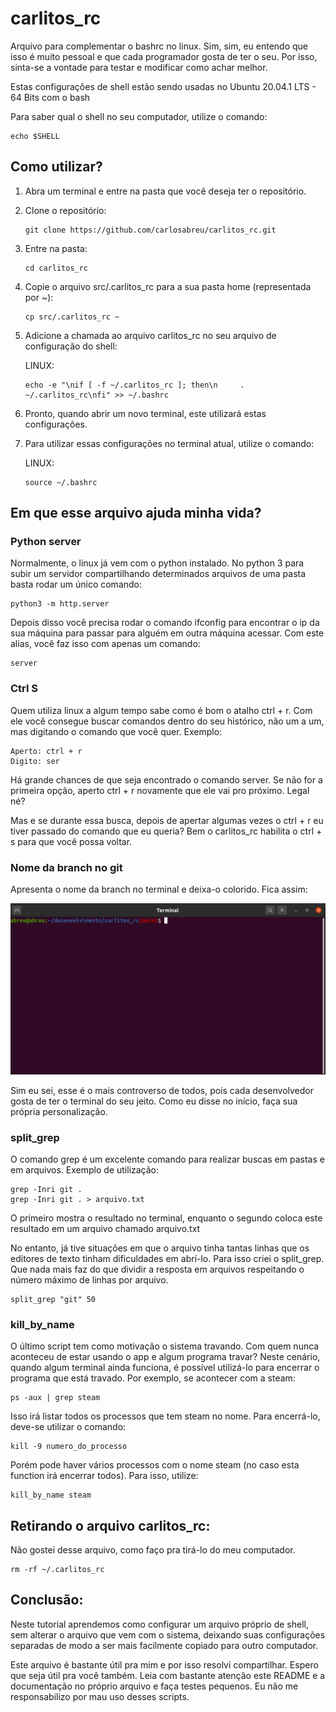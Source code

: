 # **carlitos_rc**
Arquivo para complementar o bashrc no linux. Sim, sim, eu entendo que isso é muito pessoal e que cada programador gosta de ter o seu. Por isso, sinta-se a vontade para testar e modificar como achar melhor.


Estas configurações de shell estão sendo usadas no Ubuntu 20.04.1 LTS - 64 Bits com o bash

Para saber qual o shell no seu computador, utilize o comando:

    echo $SHELL

## **Como utilizar?**

1) Abra um terminal e entre na pasta que você deseja ter o repositório.

1) Clone o repositório:
     ```
    git clone https://github.com/carlosabreu/carlitos_rc.git
    ```
1) Entre na pasta: 
    ```
    cd carlitos_rc
    ```
1) Copie o arquivo src/.carlitos_rc para a sua pasta home (representada por ~): 
    ```
    cp src/.carlitos_rc ~  
    ```
1) Adicione a chamada ao arquivo carlitos_rc no seu arquivo de configuração do shell:
    
    <!-- MAC:
    ```
    echo "\nif [ -f ~/.carlitos_rc ]; then\n     . ~/.carlitos_rc\nfi" >> ~/.zshrc
    ``` -->

    LINUX: 
    ```
    echo -e "\nif [ -f ~/.carlitos_rc ]; then\n     . ~/.carlitos_rc\nfi" >> ~/.bashrc
    ```
1) Pronto, quando abrir um novo terminal, este utilizará estas configurações.

1) Para utilizar essas configurações no terminal atual, utilize o comando:
    
    <!-- MAC: 
    ```
    source ~/.zshrc
    ``` -->
    LINUX: 
    ```
    source ~/.bashrc
    ```

## **Em que esse arquivo ajuda minha vida?**

### **Python server**
Normalmente, o linux já vem com o python instalado. No python 3 para subir um servidor compartilhando determinados arquivos de uma pasta basta rodar um único comando:
    
    python3 -m http.server

Depois disso você precisa rodar o comando ifconfig para encontrar o ip da sua máquina para passar para alguém em outra máquina acessar. Com este alias, você faz isso com apenas um comando:

    server

### **Ctrl S**
Quem utiliza linux a algum tempo sabe como é bom o atalho ctrl + r. Com ele você consegue buscar comandos dentro do seu histórico, não um a um, mas digitando o comando que você quer. Exemplo:

    Aperto: ctrl + r
    Digito: ser 
Há grande chances de que seja encontrado o comando server. Se não for a primeira opção, aperto ctrl + r novamente que ele vai pro próximo. Legal né?

Mas e se durante essa busca, depois de apertar algumas vezes o ctrl + r eu tiver passado do comando que eu queria?
Bem o carlitos_rc habilita o ctrl + s para que você possa voltar. 

### **Nome da branch no git**
Apresenta o nome da branch no terminal e deixa-o colorido. Fica assim:

![](./resources/git_nome_branch.png)

Sim eu sei, esse é o mais controverso de todos, pois cada desenvolvedor gosta de ter o terminal do seu jeito.
Como eu disse no início, faça sua própria personalização.

### **split_grep**
O comando grep é um excelente comando para realizar buscas em pastas e em arquivos. Exemplo de utilização:

    grep -Inri git .
    grep -Inri git . > arquivo.txt

O primeiro mostra o resultado no terminal, enquanto o segundo coloca este resultado em um arquivo chamado arquivo.txt

No entanto, já tive situações em que o arquivo tinha tantas linhas que os editores de texto tinham dificuldades em abrí-lo. Para isso criei o split_grep. Que nada mais faz do que dividir a resposta em arquivos respeitando o número máximo de linhas por arquivo.

    split_grep "git" 50

### **kill_by_name**

O último script tem como motivação o sistema travando. Com quem nunca aconteceu de estar usando o app e algum programa travar? Neste cenário, quando algum terminal ainda funciona, é possível utilizá-lo para encerrar o programa que está travado. Por exemplo, se acontecer com a steam:

    ps -aux | grep steam 

Isso irá listar todos os processos que tem steam no nome. Para encerrá-lo, deve-se utilizar o comando: 
    
    kill -9 numero_do_processo

Porém pode haver vários processos com o nome steam (no caso esta function irá encerrar todos). Para isso, utilize:

    kill_by_name steam

## **Retirando o arquivo carlitos_rc:**

Não gostei desse arquivo, como faço pra tirá-lo do meu computador.

    rm -rf ~/.carlitos_rc


## **Conclusão:**

Neste tutorial aprendemos como configurar um arquivo próprio de shell, sem alterar o arquivo que vem com o sistema, deixando suas configurações separadas de modo a ser mais facilmente copiado para outro computador.

Este arquivo é bastante útil pra mim e por isso resolvi compartilhar. Espero que seja útil pra você também. Leia com bastante atenção este README e a documentação no próprio arquivo e faça testes pequenos. Eu não me responsabilizo por mau uso desses scripts.